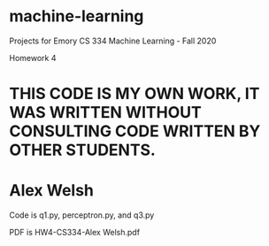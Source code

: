 # machine-learning
Projects for Emory CS 334 Machine Learning - Fall 2020

Homework 4

# THIS CODE IS MY OWN WORK, IT WAS WRITTEN WITHOUT CONSULTING CODE WRITTEN BY OTHER STUDENTS.
# Alex Welsh

Code is q1.py, perceptron.py, and q3.py

PDF is HW4-CS334-Alex Welsh.pdf